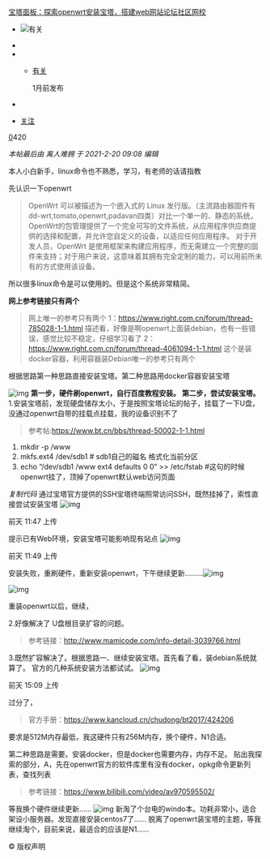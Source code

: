 [宝塔面板：探索openwrt安装宝塔，搭建web网站论坛社区网校](http://52youguan.com/56781.html)

- ![有关](http://52youguan.com/wp-content/themes/zibll/img/avatar-default.png)

-  

- - [有关](http://52youguan.com/author/2)

    1月前发布

-  

- [关注](javascript:;)



[0](http://52youguan.com/56781.html#respond)420

*本帖最后由 离人难拥 于 2021-2-20 09:08 编辑*

本人小白新手，linux命令也不熟悉，学习，有老师的话请指教

先认识一下openwrt

> OpenWrt 可以被描述为一个嵌入式的 Linux 发行版。（主流路由器固件有 dd-wrt,tomato,openwrt,padavan四类）对比一个单一的、静态的系统，OpenWrt的包管理提供了一个完全可写的文件系统，从应用程序供应商提供的选择和配置，并允许您自定义的设备，以适应任何应用程序。
> 对于开发人员，OpenWrt 是使用框架来构建应用程序，而无需建立一个完整的固件来支持；对于用户来说，这意味着其拥有完全定制的能力，可以用前所未有的方式使用该设备。

所以很多linux命令是可以使用的。但是这个系统非常精简。

**网上参考链接只有两个**

> 网上唯一的参考只有两个
> 1：https://www.right.com.cn/forum/thread-785028-1-1.html
> 描述看，好像是啊openwrt上面装debian，也有一些错误，感觉比较不稳定，仔细学习看了
> 2：https://www.right.com.cn/forum/thread-4061094-1-1.html
> 这个是装docker容器，利用容器装Debian唯一的参考只有两个

根据思路第一种思路直接安装宝塔。第二种思路用docker容器安装宝塔

![img]()
**第一步，硬件刷openwrt，自行百度教程安装。**
**第二步，尝试安装宝塔。**
1.安装宝塔前，发现硬盘储存太小，于是按照宝塔论坛的帖子，挂载了一下U盘，没通过openwrt自带的挂载点挂载，我的设备识别不了

> 参考帖:https://www.bt.cn/bbs/thread-50002-1-1.html

1. mkdir -p /www
2. mkfs.ext4 /dev/sdb1 # sdb1自己的磁名 格式化当前分区
3. echo “/dev/sdb1 /www ext4 defaults 0 0” >> /etc/fstab #这句的时候openwrt挂了，顶掉了openwrt默认web访问页面

*复制代码*
通过宝塔官方提供的SSH宝塔终端照常访问SSH，既然挂掉了，索性直接尝试安装宝塔
![img](http://52youguan.com/wp-content/uploads/97/75f3bd5a403b7d0698c5709a49ef8f.png)

前天 11:47 上传


提示已有Web环境，安装宝塔可能影响现有站点
![img](http://52youguan.com/wp-content/uploads/8b/50dd9ea3901272fa9de51e4f7afeb6.png)

前天 11:49 上传


安装失败，重刷硬件，重新安装openwrt，下午继续更新………![img]()

![img]()

重装openwrt以后，继续，

2.好像解决了 U盘根目录扩容的问题。

> 参考链接：http://www.mamicode.com/info-detail-3039766.html

3.既然扩容解决了。根据思路一、继续安装宝塔。首先看了看，装debian系统就算了。
官方的几种系统安装方法都试试。
![img](http://52youguan.com/wp-content/uploads/45/abdaace16606b49c84ab53911948fe.png)

前天 15:09 上传



过分了，

> 官方手册：https://www.kancloud.cn/chudong/bt2017/424206

要求是512M内存最低，我这硬件只有256M内存，换个硬件，N1合适。

第二种思路是需要。安装docker，但是docker也需要内存，内存不足。
贴出我探索的部分，A，先在openwrt官方的软件库里有没有docker，opkg命令更新列表，查找列表

> 参考链接：https://www.bilibili.com/video/av970595502/

等我换个硬件继续更新……
![img]()
新淘了个台电的windo本。功耗非常小，适合架设小服务器。发现直接安装centos7了……
脱离了openwrt装宝塔的主题，等我继续淘个，目前来说，最适合的应该是N1……



© 版权声明